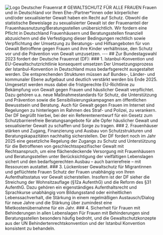 ![Logo Deutscher Frauenrat](image01)  # GEWALTSCHUTZ FÜR ALLE FRAUEN  Frauen und in Deutschland vor Ihren Ehe-/Partner*innen oder körperlicher und/oder sexualisierter Gewalt haben ein Recht auf Schutz. Obwohl die statistische Beweislage zu sexualisierter Gewalt ist der Frauenanteil der Frauenhausnutzung/Beratungsstellen unübersichtlich. Wir fordern eine Pflicht in Deutschland Frauenhäusern und Beratungsstellen finanziell abzusichern und die Verfestigung dieser Bedingungen rechtlich sowie Verpflichtung der Umsetzung zu Beratungs- und Hilfsangeboten für von Gewalt Betroffene gegen Frauen und ihre Kinder verhältnisse, den Schutz vor und die Prävention von Gewalt umzusetzen.  ---  ## Zur Bundestagswahl 2023 fordert der Deutsche Frauenrat (DF):  ### 1. Istanbul-Konvention und EU-Gewaltschutzrichtlinie konsequent umsetzen  Der Umsetzungsprozess der Istanbul-Konvention in Deutschland muss bedarfsgerecht ausgestaltet werden. Die entsprechenden Strukturen müssen auf Bundes-, Länder- und kommunaler Ebene aufgebaut und deutlich verstärkt werden bis Ende 2025. Umgesetzt werden muss dabei die fristgerechte EU-Richtlinie zu Bekämpfung von Gewalt gegen Frauen und häuslicher Gewalt verpflichtet. Dazu gehören u.a. neue Maßnahmestandards für Schutz, die Unterstützung und Prävention sowie die Sensibilisierungskampagnen am öffentlichen Bewusstsein und Beratung. Auch für Gewalt gegen Frauen im Internet sind Regelungen zu hinterlegen im Rahmen des Straf- und Polizei, zu verankern. Der DF begrüßt hierbei, bei der ein Referentenentwurf für ein Gesetz zum Schutzbarrierefreie Beratungsangebote für alle Opfer häuslicher Gewalt und sexualisierter Gewalt zu schaffen und Sorge zu tragen.  ### 2. Frauenhäuser stärken und Zugang, Finanzierung und Ausbau von Schutzstrukturen und Beratungskapazitäten nachhaltig sicherstellen.  Der DF fordert noch im Jahr 2025 eine gesetzliche Regelung der Zugangs zu Schutz und Unterstützung für die Betroffenen von geschlechtsspezifischer Gewalt mit Rechtsanspruch, um eine flächendeckende Versorgung mit Frauenhäusern und Beratungsstellen unter Berücksichtigung der vielfältigen Lebenslagen sichert und den bedarfsgerechten Ausbau – auch barrierefreie – mit Ressourcen austattet.  ### 3. Lückenloser Gewaltschutz für Migrantinnen und geflüchtete Frauen  Schutz der Frauen unabhängig von Ihren Aufenthaltsstatus vor Gewalt sicherstellen. Insofern ist der DF sieher die Streichung der Wohnsitzauflage (§12a AufenthG) und die Reform des §31 AufenthG. Dazu gehören ein eigenständiges Aufenthaltsrecht und Sprachkurse unabhängig vom Bildungsstand oder einheitlichen Lebenssachverhalt, die Stärkung in einem regelmäßigen Austausch/Dialog für neue Jahre und die Stärkung über zumindest eine Mietkostenübernahme für ein Jahr.  ### 4. Sicherheit für Frauen mit Behinderungen in allen Lebenslagen  Für Frauen mit Behinderungen sind Beratungsstellen besonders häufig bedroht, und die Gewaltschutzkonzepte aus der UN Behindertenrechtskonvention und der Istanbul Konvention konsistent zu behandeln.  <!-- DF-POSITIONEN ZUR BUNDESTAGSWAHL 2025 -->  <!-- 12 -->
